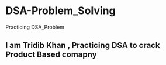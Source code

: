 # DSA-Problem_Solving
Practicing DSA_Problem 
## I am Tridib Khan , Practicing DSA to crack Product Based comapny
